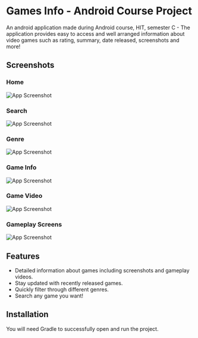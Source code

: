 
# Games Info - Android Course Project

An android application made during Android course, HIT, semester C - The application provides easy to access and
well arranged information about video games such as rating, summary, date released, screenshots and more!


## Screenshots

### Home
![App Screenshot](https://i.ibb.co/mSJbnQb/home.jpg)

### Search
![App Screenshot](https://i.ibb.co/k3T7fjs/search.jpg)

### Genre
![App Screenshot](https://i.ibb.co/5WMZBn7/list.jpg)

### Game Info
![App Screenshot](https://i.ibb.co/qjBN1Fx/info.jpg)

### Game Video
![App Screenshot](https://i.ibb.co/DYCRLhZ/video.jpg)

### Gameplay Screens
![App Screenshot](https://i.ibb.co/rMC37nP/screen.jpg)



## Features

- Detailed information about games including screenshots and gameplay videos.
- Stay updated with recently released games.
- Quickly filter through different genres.
- Search any game you want!




## Installation

You will need Gradle to successfully open and run the project.
    
